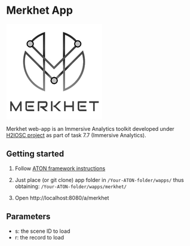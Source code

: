 # Merkhet App
![alt text](./appicon.png)

Merkhet web-app is an Immersive Analytics toolkit developed under [H2IOSC project](https://www.h2iosc.cnr.it/) as part of task 7.7 (Immersive Analytics).

## Getting started
1) Follow [ATON framework instructions](https://github.com/phoenixbf/aton)

2) Just place (or git clone) app folder in `/Your-ATON-folder/wapps/` thus obtaining: `/Your-ATON-folder/wapps/merkhet/`
3) Open http://localhost:8080/a/merkhet

## Parameters
- s: the scene ID to load
- r: the record to load
